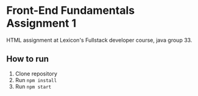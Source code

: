 # Front-End Fundamentals Assignment 1

HTML assignment at Lexicon's Fullstack developer course, java group 33.

## How to run

1. Clone repository
2. Run `npm install`
3. Run `npm start`

